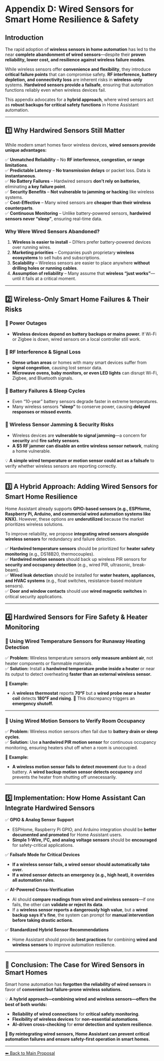 # **Appendix D: Wired Sensors for Smart Home Resilience & Safety**

## **Introduction**
The rapid adoption of **wireless sensors in home automation** has led to the near **complete abandonment of wired sensors**—despite their **proven reliability, lower cost, and resilience against wireless failure modes**.

While wireless sensors offer **convenience and flexibility**, they introduce **critical failure points** that can compromise safety. **RF interference, battery depletion, and connectivity loss** are inherent risks in **wireless-only** systems. **Hardwired sensors provide a failsafe**, ensuring that automation functions reliably even when wireless devices fail.

This appendix advocates for a **hybrid approach**, where wired sensors act as **robust backups for critical safety functions** in Home Assistant automation.

---

## **1️⃣ Why Hardwired Sensors Still Matter**
While modern smart homes favor wireless devices, **wired sensors provide unique advantages:**

✅ **Unmatched Reliability** – No **RF interference, congestion, or range limitations**.  
✅ **Predictable Latency** – **No transmission delays** or packet loss. Data is **instantaneous**.  
✅ **No Battery Failures** – Hardwired sensors **don’t rely on batteries**, eliminating **a key failure point**.  
✅ **Security Benefits** – **Not vulnerable to jamming or hacking** like wireless systems.  
✅ **Cost-Effective** – Many wired sensors are **cheaper than their wireless counterparts**.  
✅ **Continuous Monitoring** – Unlike battery-powered sensors, **hardwired sensors never “sleep”**, ensuring real-time data.

### **Why Were Wired Sensors Abandoned?**
1. **Wireless is easier to install** – DIYers prefer battery-powered devices over running wires.  
2. **Marketing priorities** – Companies push proprietary **wireless ecosystems** to sell hubs and subscriptions.  
3. **Scalability** – Wireless sensors are easier to place anywhere **without drilling holes or running cables**.  
4. **Assumption of reliability** – Many assume that **wireless “just works”**—until it fails at a critical moment.  

---

## **2️⃣ Wireless-Only Smart Home Failures & Their Risks**

### **🚨 Power Outages**
- **Wireless devices depend on battery backups or mains power.** If Wi-Fi or Zigbee is down, wired sensors on a local controller still work.

### **🚨 RF Interference & Signal Loss**
- **Dense urban areas** or homes with many smart devices suffer from **signal congestion**, causing lost sensor data.
- **Microwave ovens, baby monitors, or even LED lights** can disrupt Wi-Fi, Zigbee, and Bluetooth signals.

### **🚨 Battery Failures & Sleep Cycles**
- Even “10-year” battery sensors degrade faster in extreme temperatures.
- Many wireless sensors **“sleep”** to conserve power, causing **delayed responses or missed events**.

### **🚨 Wireless Sensor Jamming & Security Risks**
- Wireless devices are **vulnerable to signal jamming**—a concern for **security** and **fire safety sensors**.
- **A $5 RF jammer can disable an entire wireless sensor network**, making a home vulnerable.

💡 **A simple wired temperature or motion sensor could act as a failsafe** to verify whether wireless sensors are reporting correctly.

---

## **3️⃣ A Hybrid Approach: Adding Wired Sensors for Smart Home Resilience**
Home Assistant already supports **GPIO-based sensors (e.g., ESPHome, Raspberry Pi, Arduino, and commercial wired automation systems like KNX).** However, these options are **underutilized** because the market prioritizes wireless solutions.

To improve reliability, we propose **integrating wired sensors alongside wireless sensors** for redundancy and failure detection.

✅ **Hardwired temperature sensors** should be prioritized for **heater safety monitoring** (e.g., DS18B20, thermocouples).  
✅ **Hardwired motion sensors** should back up wireless PIR sensors for **security and occupancy detection** (e.g., wired PIR, ultrasonic, break-beam).  
✅ **Wired leak detection** should be installed for **water heaters, appliances, and HVAC systems** (e.g., float switches, resistance-based moisture sensors).  
✅ **Door and window contacts** should use **wired magnetic switches** in critical security applications.  

---

## **4️⃣ Hardwired Sensors for Fire Safety & Heater Monitoring**

### **🚨 Using Wired Temperature Sensors for Runaway Heating Detection**
✅ **Problem:** Wireless temperature sensors **only measure ambient air**, not heater components or flammable materials.  
✅ **Solution:** Install a **hardwired temperature probe inside a heater** or near its output to detect overheating **faster than an external wireless sensor.**  

📌 **Example:**
- A **wireless thermostat** reports **70°F** but a **wired probe near a heater coil** detects **180°F and rising**. 🚨 This discrepancy triggers an **emergency shutoff.**  

---

### **🚨 Using Wired Motion Sensors to Verify Room Occupancy**  
✅ **Problem:** Wireless motion sensors often fail due to **battery drain or sleep cycles**.  
✅ **Solution:** Use **a hardwired PIR motion sensor** for continuous occupancy monitoring, ensuring heaters shut off when a room is unoccupied.  

📌 **Example:**
- **A wireless motion sensor fails to detect movement** due to a dead battery. A **wired backup motion sensor detects occupancy** and prevents the heater from shutting off unnecessarily.  

---

## **5️⃣ Implementation: How Home Assistant Can Integrate Hardwired Sensors**

✅ **GPIO & Analog Sensor Support**  
- ESPHome, Raspberry Pi GPIO, and Arduino integration should be **better documented and promoted** for Home Assistant users.  
- **Simple 1-Wire, I²C, and analog voltage sensors** should be **encouraged** for safety-critical applications.  

✅ **Failsafe Mode for Critical Devices**  
- **If a wireless sensor fails, a wired sensor should automatically take over.**  
- **If a wired sensor detects an emergency (e.g., high heat), it overrides all automation rules.**  

✅ **AI-Powered Cross-Verification**  
- AI should **compare readings from wired and wireless sensors**—if one fails, the other can **validate or reject its data**.  
- If a **wireless sensor reports a dangerously high value**, but a **wired backup says it's fine**, the system can prompt for **manual intervention before taking drastic actions**.  

✅ **Standardized Hybrid Sensor Recommendations**  
- Home Assistant should provide **best practices** for combining **wired and wireless sensors** to improve automation resilience.  

---

## **🚀 Conclusion: The Case for Wired Sensors in Smart Homes**  
Smart home automation has **forgotten the reliability of wired sensors** in favor of **convenient but failure-prone wireless solutions.**  

💡 **A hybrid approach—combining wired and wireless sensors—offers the best of both worlds:**  
- **Reliability of wired connections** for **critical safety monitoring**.  
- **Flexibility of wireless devices** for **non-essential automations**.  
- **AI-driven cross-checking** for **error detection and system resilience**.  

🚨 **By reintegrating wired sensors, Home Assistant can prevent critical automation failures and ensure safety-first operation in smart homes.**  

---

[⬅ Back to Main Proposal](README.md)

